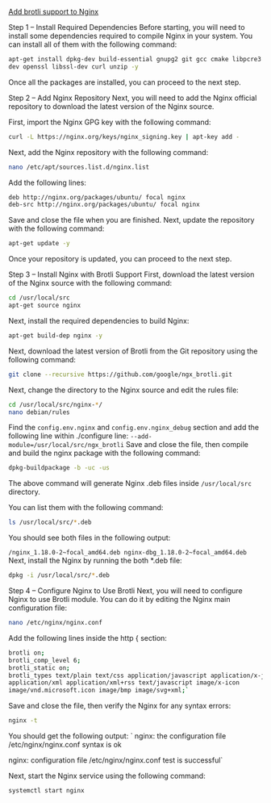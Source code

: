 [Add brotli support to Nginx](https://www.atlantic.net/dedicated-server-hosting/how-to-install-brotli-module-for-nginx-on-ubuntu-20-04/)

Step 1 – Install Required Dependencies
Before starting, you will need to install some dependencies required to compile Nginx in your system. You can install all of them with the following command:

```bash
apt-get install dpkg-dev build-essential gnupg2 git gcc cmake libpcre3 libpcre3-dev zlib1g zlib1g-
dev openssl libssl-dev curl unzip -y
```

Once all the packages are installed, you can proceed to the next step.

Step 2 – Add Nginx Repository
Next, you will need to add the Nginx official repository to download the latest version of the Nginx source.

First, import the Nginx GPG key with the following command:

```bash
curl -L https://nginx.org/keys/nginx_signing.key | apt-key add -
```
Next, add the Nginx repository with the following command:

```bash
nano /etc/apt/sources.list.d/nginx.list
```
Add the following lines:
```bash
deb http://nginx.org/packages/ubuntu/ focal nginx
deb-src http://nginx.org/packages/ubuntu/ focal nginx
```
Save and close the file when you are finished. Next, update the repository with the following command:

```bash
apt-get update -y
```
Once your repository is updated, you can proceed to the next step.

Step 3 – Install Nginx with Brotli Support
First, download the latest version of the Nginx source with the following command:

```bash
cd /usr/local/src
apt-get source nginx
```

Next, install the required dependencies to build Nginx:

```bash
apt-get build-dep nginx -y
```
Next, download the latest version of Brotli from the Git repository using the following command:

```bash
git clone --recursive https://github.com/google/ngx_brotli.git

```
Next, change the directory to the Nginx source and edit the rules file:

```bash
cd /usr/local/src/nginx-*/
nano debian/rules
```

Find the `config.env.nginx` and `config.env.nginx_debug` section and add the following line within ./configure line:
`--add-module=/usr/local/src/ngx_brotli`
Save and close the file, then compile and build the nginx package with the following command:

```bash
dpkg-buildpackage -b -uc -us
```

The above command will generate Nginx .deb files inside `/usr/local/src` directory.

You can list them with the following command:

```bash
ls /usr/local/src/*.deb
```
You should see both files in the following output:

`/nginx_1.18.0-2~focal_amd64.deb nginx-dbg_1.18.0-2~focal_amd64.deb`
Next, install the Nginx by running the both *.deb file:

```bash
dpkg -i /usr/local/src/*.deb
```

Step 4 – Configure Nginx to Use Brotli
Next, you will need to configure Nginx to use Brotli module. You can do it by editing the Nginx main configuration file:

```bash
nano /etc/nginx/nginx.conf
```

Add the following lines inside the http { section:

```bash
brotli on;
brotli_comp_level 6;
brotli_static on;
brotli_types text/plain text/css application/javascript application/x-javascript text/xml 
application/xml application/xml+rss text/javascript image/x-icon 
image/vnd.microsoft.icon image/bmp image/svg+xml;`
```
Save and close the file, then verify the Nginx for any syntax errors:

```bash
nginx -t
```
You should get the following output:
`
nginx: the configuration file /etc/nginx/nginx.conf syntax is ok

nginx: configuration file /etc/nginx/nginx.conf test is successful`

Next, start the Nginx service using the following command:

```bash
systemctl start nginx
```